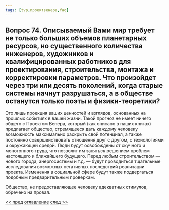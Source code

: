 ```yaml
---
tags: [tvp,проектвенера,faq]
---
```

## Вопрос 74. Описываемый Вами мир требует не только больших объемов планетарных ресурсов, но существенного количества инженеров, художников и квалифицированных работников для проектирования, строительства, монтажа и корректировки параметров. Что произойдет через три или десять поколений, когда старые системы начнут разрушаться, а в обществе останутся только поэты и физики-теоретики?

Это лишь проекция ваших ценностей и взглядов, основанных на прошлых событиях в вашей жизни. Такой прогноз не имеет ничего общего с Проектом Венера, который (как описано в наших книгах) предлагает общество, стремящееся дать каждому человеку возможность максимально раскрыть свой потенциал, а также постоянно совершенствовать отношения друг с другом, с технологиями и окружающей средой. Люди будут освобождены от скучного и монотонного труда, что позволит им заняться решением проблем настоящего и ближайшего будущего. Перед любым строительством — нового города, энергосистемы и т.д. — будут проводиться тщательные исследования возможных негативных последствий реализации проекта. Изменения в социальной сфере будут также подвергаться подобным предварительным проверкам.

Общество, не предоставляющее человеку адекватных стимулов, обречено на провал.

[<< пред](Вопрос%2073.%20Почему%20Вы%20предлагаете%20применить%20кибернетический%20подход%20в%20деятельности%20общества.md) [оглавление](FAQ%20%D0%BF%D0%BE%20%D0%BF%D1%80%D0%BE%D0%B5%D0%BA%D1%82%D1%83%20%C2%AB%D0%92%D0%B5%D0%BD%D0%B5%D1%80%D0%B0%C2%BB.md) [след >>](Вопрос%2075.%20Человечество%20может%20стать%20%20беспомощным%20и%20лишенным%20навыков,%20необходимых%20для%20решения%20возникших%20проблем..md)